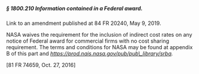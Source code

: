 ##### § 1800.210 Information contained in a Federal award. #####

Link to an amendment published at 84 FR 20240, May 9, 2019.

NASA waives the requirement for the inclusion of indirect cost rates on any notice of Federal award for commercial firms with no cost sharing requirement. The terms and conditions for NASA may be found at appendix B of this part and *https://prod.nais.nasa.gov/pub/pub\_library/srba.*

[81 FR 74659, Oct. 27, 2016]